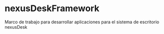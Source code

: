 # nexusDeskFramework
Marco de trabajo para desarrollar aplicaciones para el sistema de escritorio nexusDesk
